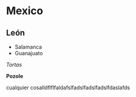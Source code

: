 # Mexico

## León

* Salamanca
* Guanajuato

*Tortas*

**Pozole**

cualquier cosalldflflfaldafslfadslfadslfadslfdaslafds

